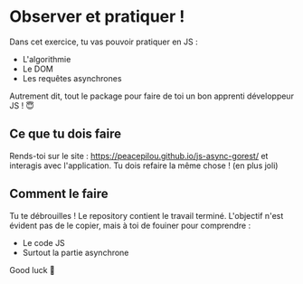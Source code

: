 # Observer et pratiquer ! 

Dans cet exercice, tu vas pouvoir pratiquer en JS : 
- L'algorithmie
- Le DOM
- Les requêtes asynchrones

Autrement dit, tout le package pour faire de toi un bon apprenti développeur JS ! 😇

## Ce que tu dois faire

Rends-toi sur le site : https://peacepilou.github.io/js-async-gorest/ et interagis avec l'application. Tu dois refaire la même chose ! (en plus joli)

## Comment le faire 
Tu te débrouilles ! Le repository contient le travail terminé. L'objectif n'est évident pas de le copier, mais à toi de fouiner pour comprendre :
- Le code JS
- Surtout la partie asynchrone

Good luck 🥳